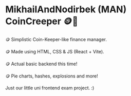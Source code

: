 # MikhailAndNodirbek (MAN) CoinCreeper 🪙🧟

🪙 Simplistic Coin-Keeper-like finance manager.

🪙 Made using HTML, CSS & JS (React + Vite).

🪙 Actual basic backend this time!

🪙 Pie charts, hashes, explosions and more!

Just our little uni frontend exam project. :)

